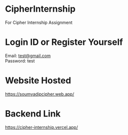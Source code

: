 # CipherInternship
For Cipher Internship Assignment

# Login ID or Register Yourself
Email: test@gmail.com<br>
Password: test

# Website Hosted
https://soumyadipcipher.web.app/

# Backend Link
https://cipher-internship.vercel.app/
